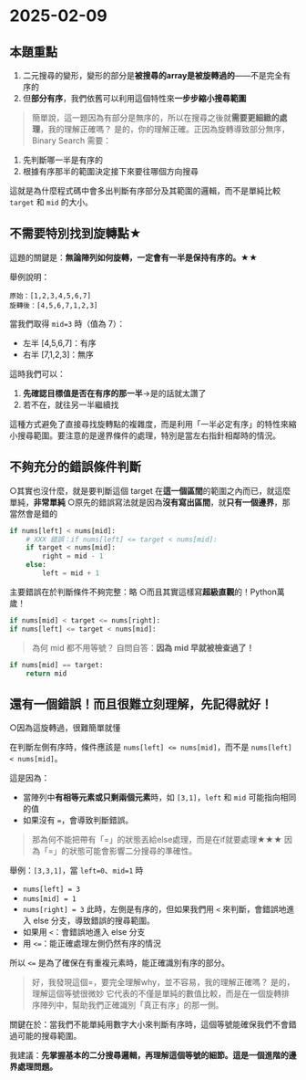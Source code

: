 # 2025-02-09
## 本題重點
1. 二元搜尋的變形，變形的部分是**被搜尋的array是被旋轉過的**——不是完全有序的
2. 但**部分有序**，我們依舊可以利用這個特性來**一步步縮小搜尋範圍**

>簡單說，這一題因為有部分是無序的，所以在搜尋之後就**需要更細緻的處理**，我的理解正確嗎？
是的，你的理解正確。正因為旋轉導致部分無序，Binary Search 需要：
1. 先判斷哪一半是有序的
2. 根據有序那半的範圍決定接下來要往哪個方向搜尋

這就是為什麼程式碼中會多出判斷有序部分及其範圍的邏輯，而不是單純比較 `target` 和 `mid` 的大小。

## 不需要特別找到旋轉點★
這題的關鍵是：**無論陣列如何旋轉，一定會有一半是保持有序的。★★**

舉例說明：
```
原始：[1,2,3,4,5,6,7]
旋轉後：[4,5,6,7,1,2,3]
```

當我們取得 `mid=3` 時（值為 7）：
- 左半 [4,5,6,7]：有序
- 右半 [7,1,2,3]：無序

這時我們可以：
1. **先確認目標值是否在有序的那一半**→是的話就太讚了
2. 若不在，就往另一半繼續找

這種方式避免了直接尋找旋轉點的複雜度，而是利用「一半必定有序」的特性來縮小搜尋範圍。要注意的是邊界條件的處理，特別是當左右指針相鄰時的情況。


## 不夠充分的錯誤條件判斷
○其實也沒什麼，就是要判斷這個 target 在**這一個區間**的範圍之內而已，就這麼單純，**非常單純**
○原先的錯誤寫法就是因為**沒有寫出區間**，就**只有一個邊界**，那當然會是錯的

```python
if nums[left] < nums[mid]:
    # XXX 錯誤：if nums[left] <= target < nums[mid]:
    if target < nums[mid]:
        right = mid - 1
    else:
        left = mid + 1
```
主要錯誤在於判斷條件不夠完整：略
○而且其實這樣寫**超級直觀**的！Python萬歲！
```python
if nums[mid] < target <= nums[right]:
if nums[left] <= target < nums[mid]:
```

>為何 mid 都不用等號？
自問自答：**因為 mid 早就被檢查過了！**
```python
if nums[mid] == target:
    return mid
```


## 還有一個錯誤！而且很難立刻理解，先記得就好！
○因為這旋轉過，很難簡單就懂

在判斷左側有序時，條件應該是 `nums[left] <= nums[mid]`，而不是 `nums[left] < nums[mid]`。

這是因為：
- 當陣列中**有相等元素或只剩兩個元素**時，如 `[3,1]`，`left` 和 `mid` 可能指向相同的值
- 如果沒有 `=`，會導致判斷錯誤。

>那為何不能把帶有「=」的狀態丟給else處理，而是在if就要處理★★★
因為「=」的狀態可能會影響二分搜尋的準確性。

舉例：`[3,3,1]`，當 `left=0`、`mid=1` 時
- `nums[left] = 3`
- `nums[mid] = 1`
- `nums[right] = 3`
此時，左側是有序的，但如果我們用 `<` 來判斷，會錯誤地進入 else 分支，導致錯誤的搜尋範圍。
- 如果用 `<`：會錯誤地進入 else 分支
- 用 `<=`：能正確處理左側仍然有序的情況

所以 `<=` 是為了確保在有重複元素時，能正確識別有序的部分。

>好，我發現這個=，要完全理解why，並不容易，我的理解正確嗎？
是的，理解這個等號很微妙
它代表的不僅是單純的數值比較，而是在一個旋轉排序陣列中，幫助我們正確識別「真正有序」的那一側。

關鍵在於：當我們不能單純用數字大小來判斷有序時，這個等號能確保我們不會錯過可能的搜尋範圍。

我建議：**先掌握基本的二分搜尋邏輯，再理解這個等號的細節。這是一個進階的邊界處理問題。**
